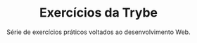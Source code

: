 <h1 align="center">Exercícios da Trybe</h1>

<p align="center">Série de exercícios práticos voltados ao desenvolvimento Web.</p>


